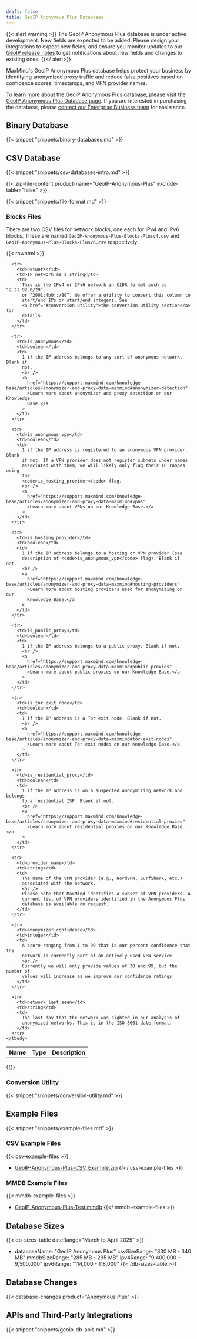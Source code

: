 ```yaml
---
draft: false
title: GeoIP Anonymous Plus Databases
---
```


{{< alert warning >}} The GeoIP Anonymous Plus database is under active
development. New fields are expected to be added. Please design your
integrations to expect new fields, and ensure you monitor updates to our
[GeoIP release notes](/geoip/release-notes) to get notifications about new
fields and changes to existing ones. {{</ alert>}}

MaxMind's GeoIP Anonymous Plus database helps protect your business by
identifying anonymized proxy traffic and reduce false positives based on
confidence scores, timestamps, and VPN provider names.

To learn more about the GeoIP Anonymous Plus database, please visit the
[GeoIP Anonymous Plus Database page](https://www.maxmind.com/en/geoip-anonymous-plus-database).
If you are interested in purchasing the database, please
[contact our Enterprise Business team](https://www.maxmind.com/en/solutions/connect-with-a-geoip-expert#signUp)
for assistance.

## Binary Database

{{< snippet "snippets/binary-databases.md" >}}

## CSV Database

{{< snippet "snippets/csv-databases-intro.md" >}}

{{< zip-file-content product-name="GeoIP-Anonymous-Plus" exclude-table="false" >}}

{{< snippet "snippets/file-format.md" >}}

### Blocks Files

There are two CSV files for network blocks, one each for IPv4 and IPv6 blocks.
These are named `GeoIP-Anonymous-Plus-Blocks-Plusv4.csv` and
`GeoIP-Anonymous-Plus-Blocks-Plusv6.csv` respectively.

{{< rawhtml >}}

<div class="table">
  <table>
    <tbody>
      <tr>
        <th>Name</th>
        <th>Type</th>
        <th>Description</th>
      </tr>

      <tr>
        <td>network</td>
        <td>IP network as a string</td>
        <td>
          This is the IPv4 or IPv6 network in CIDR format such as “2.21.92.0/29”
          or “2001:4b0::/80”. We offer a utility to convert this column to
          start/end IPs or start/end integers. See
          <a href="#conversion-utility">the conversion utility section</a> for
          details.
        </td>
      </tr>

      <tr>
        <td>is_anonymous</td>
        <td>boolean</td>
        <td>
          1 if the IP address belongs to any sort of anonymous network. Blank if
          not.
          <br />
          <a
            href="https://support.maxmind.com/knowledge-base/articles/anonymizer-and-proxy-data-maxmind#anonymizer-detection"
            >Learn more about anonymizer and proxy detection on our Knowledge
            Base.</a
          >
        </td>
      </tr>

      <tr>
        <td>is_anonymous_vpn</td>
        <td>boolean</td>
        <td>
          1 if the IP address is registered to an anonymous VPN provider. Blank
          if not. If a VPN provider does not register subnets under names
          associated with them, we will likely only flag their IP ranges using
          the
          <code>is_hosting_provider</code> flag.
          <br />
          <a
            href="https://support.maxmind.com/knowledge-base/articles/anonymizer-and-proxy-data-maxmind#vpns"
            >Learn more about VPNs on our Knowledge Base.</a
          >
        </td>
      </tr>

      <tr>
        <td>is_hosting_provider</td>
        <td>boolean</td>
        <td>
          1 if the IP address belongs to a hosting or VPN provider (see
          description of <code>is_anonymous_vpn</code> flag). Blank if not.
          <br />
          <a
            href="https://support.maxmind.com/knowledge-base/articles/anonymizer-and-proxy-data-maxmind#hosting-providers"
            >Learn more about hosting providers used for anonymizing on our
            Knowledge Base.</a
          >
        </td>
      </tr>

      <tr>
        <td>is_public_proxy</td>
        <td>boolean</td>
        <td>
          1 if the IP address belongs to a public proxy. Blank if not.
          <br />
          <a
            href="https://support.maxmind.com/knowledge-base/articles/anonymizer-and-proxy-data-maxmind#public-proxies"
            >Learn more about public proxies on our Knowledge Base.</a
          >
        </td>
      </tr>

      <tr>
        <td>is_tor_exit_node</td>
        <td>boolean</td>
        <td>
          1 if the IP address is a Tor exit node. Blank if not.
          <br />
          <a
            href="https://support.maxmind.com/knowledge-base/articles/anonymizer-and-proxy-data-maxmind#tor-exit-nodes"
            >Learn more about Tor exit nodes on our Knowledge Base.</a
          >
        </td>
      </tr>

      <tr>
        <td>is_residential_proxy</td>
        <td>boolean</td>
        <td>
          1 if the IP address is on a suspected anonymizing network and belongs
          to a residential ISP. Blank if not.
          <br />
          <a
            href="https://support.maxmind.com/knowledge-base/articles/anonymizer-and-proxy-data-maxmind#residential-proxies"
            >Learn more about residential proxies on our Knowledge Base.</a
          >
        </td>
      </tr>

      <tr>
        <td>provider_name</td>
        <td>string</td>
        <td>
          The name of the VPN provider (e.g., NordVPN, SurfShark, etc.)
          associated with the network.
          <br />
          Please note that MaxMind identifies a subset of VPN providers. A
          current list of VPN providers identified in the Anonymous Plus
          database is available on request.
        </td>
      </tr>

      <tr>
        <td>anonymizer_confidence</td>
        <td>integer</td>
        <td>
          A score ranging from 1 to 99 that is our percent confidence that the
          network is currently part of an actively used VPN service.
          <br />
          Currently we will only provide values of 30 and 99, but the number of
          values will increase as we improve our confidence ratings
        </td>
      </tr>

      <tr>
        <td>network_last_seen</td>
        <td>string</td>
        <td>
          The last day that the network was sighted in our analysis of
          anonymized networks. This is in the ISO 8601 date format.
        </td>
      </tr>
    </tbody>
  </table>
</div>
{{</ rawhtml >}}

### Conversion Utility

{{< snippet "snippets/conversion-utility.md" >}}

## Example Files

{{< snippet "snippets/example-files.md" >}}

### CSV Example Files

{{< csv-example-files >}}

- [GeoIP-Anonymous-Plus-CSV_Example.zip](/static/GeoIP-Anonymous-Plus-CSV_Example.zip)
  {{</ csv-example-files >}}

### MMDB Example Files

{{< mmdb-example-files >}}

- [GeoIP-Anonymous-Plus-Test.mmdb](https://github.com/maxmind/MaxMind-DB/blob/main/test-data/GeoIP-Anonymous-Plus-Test.mmdb)
  {{</ mmdb-example-files >}}

## Database Sizes

<!-- prettier-ignore-start -->

{{< db-sizes-table dateRange="March to April 2025" >}}
- databaseName: "GeoIP Anonymous Plus"
  csvSizeRange: "330 MB - 340 MB"
  mmdbSizeRange: "285 MB - 295 MB"
  ipv4Range: "9,400,000 - 9,500,000"
  ipv6Range: "114,000 - 118,000"
{{< /db-sizes-table >}}

<!-- prettier-ignore-end -->

## Database Changes

{{< database-changes product="Anonymous Plus" >}}

## APIs and Third-Party Integrations

{{< snippet "snippets/geoip-db-apis.md" >}}

